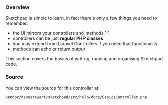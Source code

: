### Overview

Sketchpad is simple to learn, in fact there's only a few things you need to remember:

- the UI mirrors your controllers and methods 1:1
- controllers can be just **regular PHP classes**
- you may extend from Laravel Controllers if you need that functionality
- methods can echo or return output

This section covers the basics of writing, running and organising Sketchpad code.

### Source

You can view the source for this controller at:

	vendor/davestewart/sketchpad/src/help/docs/BasicsController.php
